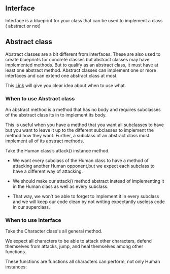 ## Interface
Interface is a blueprint for your class that can be used to implement a class ( abstract or not)

## Abstract class
  Abstract classes are a bit different from interfaces. These are also used to create blueprints for concrete classes but abstract classes may have implemented methods. But to qualify as an abstract class, it must have at least one abstract method. Abstract classes can implement one or more interfaces and can extend one abstract class at most.
  

This [Link](https://medium.com/modernnerd-code/java-for-humans-abstract-classes-interfaces-aa4b2ee37418) will give you clear idea about when to use what.

### When to use Abstract class
An abstract method is a method that has no body and requires subclasses of the abstract class its in to implement its body.
 
This is useful when you have a method that you want all subclasses to have but you want to leave it up to the different subclasses to implement the method how they want. Further, a subclass of an abstract class must implement all of its abstract methods.

Take the Human class’s attack() instance method. 
- We want every subclass of the Human class to have a method of attacking another Human opponent,but we expect each subclass to have a different way of attacking. 
- We should make our attack() method abstract instead of implementing it in the Human class as well as every subclass. 

- That way, we won’t be able to forget to implement it in every subclass and we will keep our code clean by not writing expectantly useless code in our superclass. 

### When to use Interface

Take the Character class's all general method.

We expect all characters to be able to attack other characters, defend themselves from attacks, jump, and heal themselves among other functions. 

These functions are functions all characters can perform, not only Human instances: